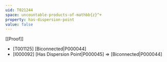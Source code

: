 ```yaml
---
uid: T021244
space: uncountable-products-of-mathbb{z}^+
property: has-dispersion-point
value: false
---
```

[[Proof]]

* [T001125] [Biconnected|P000044]
* [I000092] [Has Dispersion Point|P000045] => [Biconnected|P000044]


